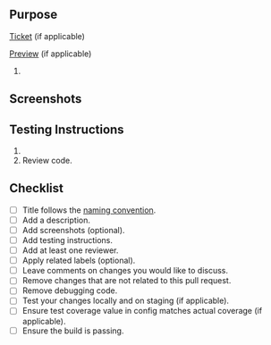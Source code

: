 ## Purpose

[Ticket]() (if applicable)

[Preview]() (if applicable)

1.

## Screenshots

## Testing Instructions

1.
2. Review code.

## Checklist

- [ ] Title follows the [naming convention](../README.md#pull-requests).
- [ ] Add a description.
- [ ] Add screenshots (optional).
- [ ] Add testing instructions.
- [ ] Add at least one reviewer.
- [ ] Apply related labels (optional).
- [ ] Leave comments on changes you would like to discuss.
- [ ] Remove changes that are not related to this pull request.
- [ ] Remove debugging code.
- [ ] Test your changes locally and on staging (if applicable).
- [ ] Ensure test coverage value in config matches actual coverage (if applicable).
- [ ] Ensure the build is passing.

